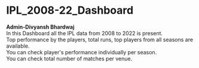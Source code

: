 # IPL_2008-22_Dashboard
<b text="Red">Admin-Divyansh Bhardwaj</b>
<br>
In this Dashboard all the IPL data from 2008 to 2022 is present.<br>
Top performance by the players, total runs, top players from all seasons are available.<br>
You can check player's performance individually per season.<br>
You can check total number of matches per venue.
